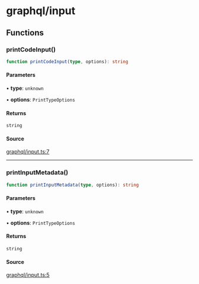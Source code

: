 # graphql/input

## Functions

### printCodeInput()

```ts
function printCodeInput(type, options): string
```

#### Parameters

• **type**: `unknown`

• **options**: `PrintTypeOptions`

#### Returns

`string`

#### Source

[graphql/input.ts:7](https://github.com/graphql-markdown/graphql-markdown/blob/main/packages/printer-legacy/src/graphql/input.ts#L7)

***

### printInputMetadata()

```ts
function printInputMetadata(type, options): string
```

#### Parameters

• **type**: `unknown`

• **options**: `PrintTypeOptions`

#### Returns

`string`

#### Source

[graphql/input.ts:5](https://github.com/graphql-markdown/graphql-markdown/blob/main/packages/printer-legacy/src/graphql/input.ts#L5)
